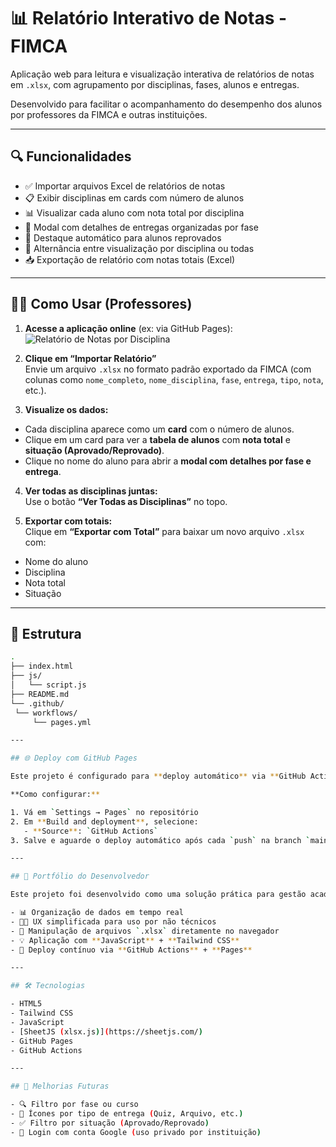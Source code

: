# 📊 Relatório Interativo de Notas - FIMCA

Aplicação web para leitura e visualização interativa de relatórios de notas em `.xlsx`, com agrupamento por disciplinas, fases, alunos e entregas.

Desenvolvido para facilitar o acompanhamento do desempenho dos alunos por professores da FIMCA e outras instituições.

---

## 🔍 Funcionalidades

- ✅ Importar arquivos Excel de relatórios de notas
- 📋 Exibir disciplinas em cards com número de alunos
- 📊 Visualizar cada aluno com nota total por disciplina
- 🧾 Modal com detalhes de entregas organizadas por fase
- 🔴 Destaque automático para alunos reprovados
- 🔁 Alternância entre visualização por disciplina ou todas
- 📥 Exportação de relatório com notas totais (Excel)

---

## 🧑‍🏫 Como Usar (Professores)

1. **Acesse a aplicação online** (ex: via GitHub Pages):
![Relatório de Notas por Disciplina](https://lucasglgoncalves.github.io/relatorio-notas-fimca/)

2. **Clique em “Importar Relatório”**  
Envie um arquivo `.xlsx` no formato padrão exportado da FIMCA (com colunas como `nome_completo`, `nome_disciplina`, `fase`, `entrega`, `tipo`, `nota`, etc.).

3. **Visualize os dados:**
- Cada disciplina aparece como um **card** com o número de alunos.
- Clique em um card para ver a **tabela de alunos** com **nota total** e **situação (Aprovado/Reprovado)**.
- Clique no nome do aluno para abrir a **modal com detalhes por fase e entrega**.

4. **Ver todas as disciplinas juntas:**  
Use o botão **“Ver Todas as Disciplinas”** no topo.

5. **Exportar com totais:**  
Clique em **“Exportar com Total”** para baixar um novo arquivo `.xlsx` com:
- Nome do aluno
- Disciplina
- Nota total
- Situação

---

## 📁 Estrutura

```bash
.
├── index.html
├── js/
│   └── script.js
├── README.md
└── .github/
 └── workflows/
     └── pages.yml

---

## 🌐 Deploy com GitHub Pages

Este projeto é configurado para **deploy automático** via **GitHub Actions**.

**Como configurar:**

1. Vá em `Settings → Pages` no repositório
2. Em **Build and deployment**, selecione:
   - **Source**: `GitHub Actions`
3. Salve e aguarde o deploy automático após cada `push` na branch `main`

---

## 💼 Portfólio do Desenvolvedor

Este projeto foi desenvolvido como uma solução prática para gestão acadêmica e também como vitrine de:

- 📊 Organização de dados em tempo real
- 🧑‍💻 UX simplificada para uso por não técnicos
- 📁 Manipulação de arquivos `.xlsx` diretamente no navegador
- 💡 Aplicação com **JavaScript** + **Tailwind CSS**
- 🚀 Deploy contínuo via **GitHub Actions** + **Pages**

---

## 🛠️ Tecnologias

- HTML5
- Tailwind CSS
- JavaScript
- [SheetJS (xlsx.js)](https://sheetjs.com/)
- GitHub Pages
- GitHub Actions

---

## 🧩 Melhorias Futuras

- 🔍 Filtro por fase ou curso
- 🧾 Ícones por tipo de entrega (Quiz, Arquivo, etc.)
- ✅ Filtro por situação (Aprovado/Reprovado)
- 🔐 Login com conta Google (uso privado por instituição)

